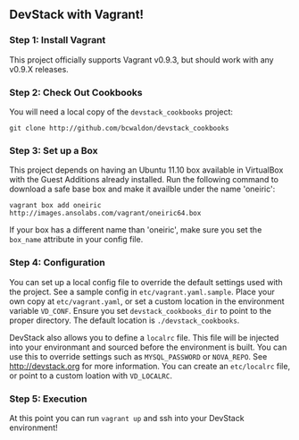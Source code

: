 ## DevStack with Vagrant!

### Step 1: Install Vagrant
This project officially supports Vagrant v0.9.3, but should work with any v0.9.X releases.

### Step 2: Check Out Cookbooks
You will need a local copy of the `devstack_cookbooks` project: 

`git clone http://github.com/bcwaldon/devstack_cookbooks`

### Step 3: Set up a Box
This project depends on having an Ubuntu 11.10 box available in VirtualBox with the Guest Additions already installed. Run the following command to download a safe base box and make it availble under the name 'oneiric':

`vagrant box add oneiric http://images.ansolabs.com/vagrant/oneiric64.box`

If your box has a different name than 'oneiric', make sure you set the `box_name` attribute in your config file.

### Step 4: Configuration
You can set up a local config file to override the default settings used with the project. See a sample config in `etc/vagrant.yaml.sample`. Place your own copy at `etc/vagrant.yaml`, or set a custom location in the environment variable `VD_CONF`. Ensure you set `devstack_cookbooks_dir` to point to the proper directory. The default location is `./devstack_cookbooks`.

DevStack also allows you to define a `localrc` file. This file will be injected into your environmant and sourced before the environment is built. You can use this to override settings such as `MYSQL_PASSWORD` or `NOVA_REPO`. See http://devstack.org for more information. You can create an `etc/localrc` file, or point to a custom loation with `VD_LOCALRC`.

### Step 5: Execution
At this point you can run `vagrant up` and ssh into your DevStack environment!

